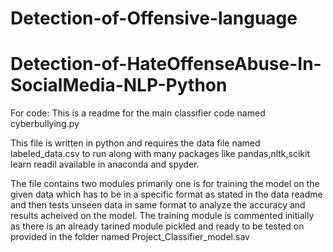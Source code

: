 # Detection-of-Offensive-language
# Detection-of-HateOffenseAbuse-In-SocialMedia-NLP-Python


For code:
This is a readme for the main classifier code named cyberbullying.py

This file is written in python and requires the data file named labeled_data.csv
to run along with many packages like pandas,nltk,scikit learn readil available
in anaconda and spyder. 

The file contains two modules primarily one is for training the model on the given data
which has to be in a specific format as stated in the data readme and then tests unseen data 
in same format to analyze the accuracy and results acheived on the model.
The training module is commented initially as there is an already tarined module
pickled and ready to be tested on provided in the folder named Project_Classifier_model.sav
